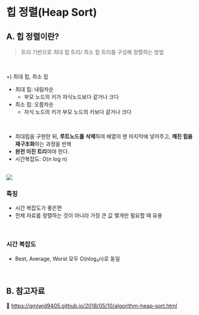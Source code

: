 # 힙 정렬(Heap Sort)

## A. 힙 정렬이란?

> 트리 기반으로 최대 힙 트리/ 최소 힙 트리를 구성해 정렬하는 방법

<br/>

+) 최대 힙, 최소 힙

- 최대 힙: 내림차순
  - 부모 노드의 키가 자식노드보다 같거나 크다
- 최소 힙: 오름차순
  - 자식 노드의 키가 부모 노드의 키보다 같거나 크다

<br/>

- 최대힙을 구현한 뒤, **루트노드를** **삭제**하여 배열의 맨 마지막에 넣어주고, **깨진 힙을 재구조화**하는 과정을 반복
- **완전 이진 트리**여야 한다.
- 시간복잡도: O(n log n)

<br/>

<img src="https://gmlwjd9405.github.io/images/data-structure-heap/maxheap-insertion.png">

<br/>

### 특징

- 시간 복잡도가 좋은편
- 전체 자료를 정렬하는 것이 아니라 가장 큰 값 몇개만 필요할 때 유용

<br/>

### 시간 복잡도

- Best, Average, Worst 모두 O(nlog₂n)로 동일

<br/>

## B. 참고자료

🔗 https://gmlwjd9405.github.io/2018/05/10/algorithm-heap-sort.html
